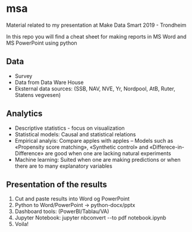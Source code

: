 # msa
Material related to my presentation at Make Data Smart 2019 - Trondheim

In this repo you will find a cheat sheet for making reports in MS Word and MS PowerPoint using python


## Data
* Survey 
* Data from Data Ware House
* Eksternal data sources:
(SSB, NAV, NVE, Yr, Nordpool, AtB, Ruter, Statens vegvesen) 

## Analytics
* Descriptive statistics - focus on visualization
* Statistical models: Causal  and statistical relations
* Empirical analyis: Compare apples with apples – Models such as «Propensity score matching», «Synthetic control» and «Differece-in-Difference» are good when one are lacking natural experiments
* Machine learning: Suited when one are making predictions or when there are to many explanatory variables

## Presentation of the results
1.  Cut and paste results into Word og PowerPoint
2.	Python to Word/PowerPoint -> python-docx/pptx 
3.	Dashboard tools: (PowerBI/Tablau/VA)
4.	Jupyter Notebook: jupyter nbconvert --to pdf notebook.ipynb
5.  Voila! 

